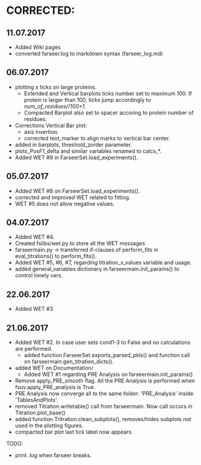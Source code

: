 # CORRECTED:
## 11.07.2017
- Added Wiki pages
- converted farseer.log to markdown syntax (farseer_log.md)

## 06.07.2017
- plotting x ticks on large proteins.
  - Extended and Vertical barplots ticks number set to maximum 100. If protein is larger than 100, ticks jump accordingly to *num_of_residues//100+1*.
  - Compacted Barplot also set to spacer accoring to protein number of residues.
- Corrections Vertical Bar plot:
  - axis invertion.
  - corrected text_marker to align marks to vertical bar center.
- added in barplots, threshold_zorder parameter.
- plots_PosF1_delta and similar variables renamed to calcs_*.
- Added WET #9 in FarseerSet.load_experiments().


## 05.07.2017
- Added WET #8 on FarseerSet.load_experiments().
- corrected and improved WET related to fitting.
- WET #5 does not allow negative values.

## 04.07.2017
- Added WET #4.
- Created fslibs/wet.py to store all the WET messages
- farseermain.py -> transferred if-clauses of perform_fits in eval_titrations() to perform_fits().
- Added WET #5, #6, #7, regarding titration_x_values variable and usage.
- added general_variables dictionary in farseermain.init_params() to control lonely vars.

## 22.06.2017
- Added WET #3.

## 21.06.2017
- Added WET #2. In case user sets cond1-3 to False and no calculations are performed.
  - added function FarseerSet.exports_parsed_pkls() and function call on farseermain.gen_titration_dicts().
- added WET on Documentation/
  - Added WET #1 regarding PRE Analysis on farseermain.init_params()
- Remove apply_PRE_smooth flag. All the PRE Analysis is performed when fsuv.apply_PRE_analysis is True.
- PRE Analysis now converge all to the same folder: 'PRE_Analysis' inside 'TablesAndPlots'.
- removed Titration.writetable() call from farseermain. Now call occurs in Titration.plot_base()
- added function Tritration.clean_subplots(), removes/hides subplots not used in the plotting figures.
- compacted bar plot last tick label now appears.

TODO:
- print .log when farseer breaks.
